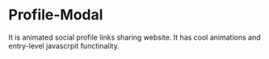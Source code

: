 # Profile-Modal
It is animated social profile links sharing website. It has cool animations and entry-level javascrpit functinality.
